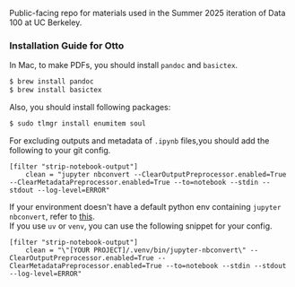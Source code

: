 Public-facing repo for materials used in the Summer 2025 iteration of Data 100 at UC Berkeley.

### Installation Guide for Otto
In Mac, to make PDFs, you should install `pandoc` and `basictex`.
```bash
$ brew install pandoc
$ brew install basictex
```
Also, you should install following packages:
```bash
$ sudo tlmgr install enumitem soul
```

For excluding outputs and metadata of `.ipynb` files,you should add the following to your git config.
```
[filter "strip-notebook-output"]
	clean = "jupyter nbconvert --ClearOutputPreprocessor.enabled=True --ClearMetadataPreprocessor.enabled=True --to=notebook --stdin --stdout --log-level=ERROR"
```
If your environment doesn't have a default python env containing `jupyter nbconvert`, refer to [this](https://stackoverflow.com/a/73218382).  
If you use `uv` or `venv`, you can use the following snippet for your config.
```
[filter "strip-notebook-output"]
	clean = "\"[YOUR PROJECT]/.venv/bin/jupyter-nbconvert\" --ClearOutputPreprocessor.enabled=True --ClearMetadataPreprocessor.enabled=True --to=notebook --stdin --stdout --log-level=ERROR"
```